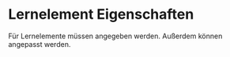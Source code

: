 # Lernelement Eigenschaften

Für Lernelemente müssen [](AWA9006.md) angegeben werden. Außerdem können [](AWA9007.md) angepasst werden.
